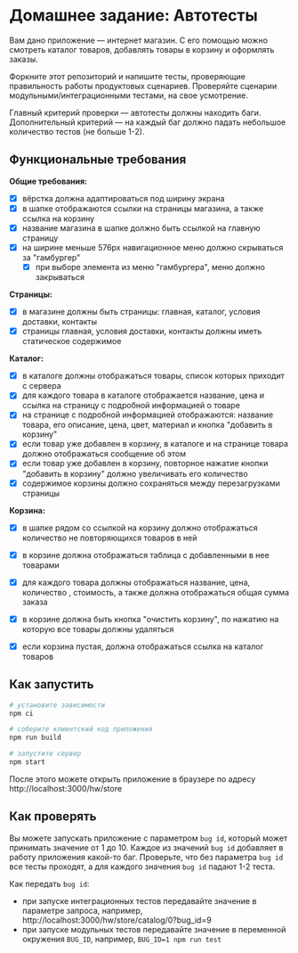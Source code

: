 # Домашнее задание: Автотесты

Вам дано приложение — интернет магазин. С его помощью можно смотреть каталог товаров, добавлять товары в корзину и оформлять заказы.

Форкните этот репозиторий и напишите тесты, проверяющие правильность работы продуктовых сценариев. Проверяйте сценарии модульными/интеграционными тестами, на свое усмотрение.

Главный критерий проверки — автотесты должны находить баги. Дополнительный критерий — на каждый баг должно падать небольшое количество тестов (не больше 1-2).

## Функциональные требования

**Общие требования:**
- [x] вёрстка должна адаптироваться под ширину экрана
- [x] в шапке отображаются ссылки на страницы магазина, а также ссылка на корзину
- [x] название магазина в шапке должно быть ссылкой на главную страницу
- [x] на ширине меньше 576px навигационное меню должно скрываться за "гамбургер"
  - [x] при выборе элемента из меню "гамбургера", меню должно закрываться

**Страницы:**
- [x] в магазине должны быть страницы: главная, каталог, условия доставки, контакты
- [x] страницы главная, условия доставки, контакты должны иметь статическое содержимое

**Каталог:**
- [x] в каталоге должны отображаться товары, список которых приходит с сервера
- [x] для каждого товара в каталоге отображается название, цена и ссылка на страницу с подробной информацией о товаре
- [x] на странице с подробной информацией отображаются: название товара, его описание, цена, цвет, материал и кнопка "добавить в корзину"
- [x] если товар уже добавлен в корзину, в каталоге и на странице товара должно отображаться сообщение об этом
- [x] если товар уже добавлен в корзину, повторное нажатие кнопки "добавить в корзину" должно увеличивать его количество
- [x] содержимое корзины должно сохраняться между перезагрузками страницы

**Корзина:**
- [x] в шапке рядом со ссылкой на корзину должно отображаться количество не повторяющихся товаров в ней
- [x] в корзине должна отображаться таблица с добавленными в нее товарами
- [x] для каждого товара должны отображаться название, цена, количество , стоимость, а также должна отображаться общая сумма заказа
- [x] в корзине должна быть кнопка "очистить корзину", по нажатию на которую все товары должны удаляться
- [x] если корзина пустая, должна отображаться ссылка на каталог товаров


## Как запустить

```sh
# установите зависимости
npm ci

# соберите клиентский код приложения
npm run build

# запустите сервер
npm start
```

После этого можете открыть приложение в браузере по адресу http://localhost:3000/hw/store

## Как проверять

Вы можете запускать приложение с параметром `bug id`, который может принимать значение от 1 до 10. Каждое из значений `bug id` добавляет в работу приложения какой-то баг. Проверьте, что без параметра `bug id` все тесты проходят, а для каждого значения `bug id` падают 1-2 теста.

Как передать `bug id`:
- при запуске интеграционных тестов передавайте значение в параметре запроса, например, http://localhost:3000/hw/store/catalog/0?bug_id=9
- при запуске модульных тестов передавайте значение в переменной окружения `BUG_ID`, например, `BUG_ID=1 npm run test`
